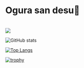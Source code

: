 # Ogura san desu👋

#
![](https://github-profile-summary-cards.vercel.app/api/cards/profile-details?username=kunihik0&theme=vue-dark)

![GitHub stats](https://github-readme-stats.vercel.app/api?username=kunihik0&show_icons=true&theme=vue-dark&count_private=true)

[![Top Langs](https://github-readme-stats.vercel.app/api/top-langs/?username=kunihik0&layout=compact&theme=vue-dark&count_private=true)](https://github.com/anuraghazra/github-readme-stats)

[![trophy](https://github-profile-trophy.vercel.app/?username=kunihik0&theme=discord&count_private=true)](https://github.com/ryo-ma/github-profile-trophy)


